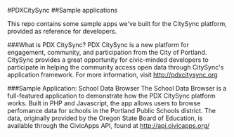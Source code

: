 #PDXCitySync
##Sample applications

This repo contains some sample apps we've built for the CitySync platform, provided as reference for developers. 

###What is PDX CitySync?
PDX CitySync is a new platform for engagement, community, and participation from the City of Portland. CitySync provides a great opportunity for civic-minded developers to participate in helping the community access open data through CitySync's application framework. For more information, visit http://pdxcitysync.org

###Sample Application: School Data Browser
The School Data Browser is a full-featured application to demonstrate how the PDX CitySync platform works. Built in PHP and Javascript, the app allows users to browse perfomance data for schools in the Portland Public Schools district. The data, originally provided by the Oregon State Board of Education, is available through the CivicApps API, found at http://api.civicapps.org/   
